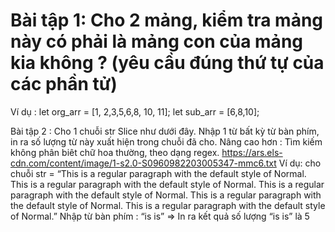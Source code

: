 # Bài tập 1: Cho 2 mảng, kiểm tra mảng này có phải là mảng con của mảng kia không ? (yêu cầu đúng thứ tự của các phần tử)
Ví dụ : let org_arr = [1, 2,3,5,6,8, 10, 11];
            let sub_arr = [6,8,10];

Bài tập 2 : Cho 1 chuỗi str Slice như dưới đây. Nhập 1 từ bất kỳ từ bàn phím, in ra số lượng từ này xuất hiện trong chuỗi đã cho. 
Nâng cao hơn : Tìm kiếm không phân biêt chữ hoa thường, theo dạng regex.
https://ars.els-cdn.com/content/image/1-s2.0-S0960982203005347-mmc6.txt
Ví dụ: cho chuỗi str = “This is a regular paragraph with the default style of Normal. This is a regular paragraph with the default style of Normal. This is a regular paragraph with the default style of Normal. This is a regular paragraph with the default style of Normal. This is a regular paragraph with the default style of Normal.”
Nhập từ bàn phím : “is is” => In ra kết quả số lượng “is is” là 5
